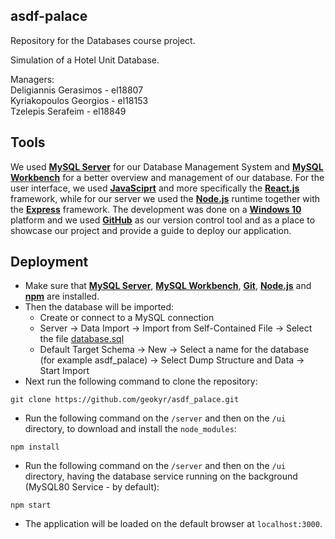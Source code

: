 asdf-palace
-----------

Repository for the Databases course project. 

Simulation of a Hotel Unit Database.  

Managers:  
Deligiannis Gerasimos - el18807  
Kyriakopoulos Georgios - el18153  
Tzelepis Serafeim - el18849

## Tools
We used **[MySQL Server](https://dev.mysql.com/downloads/mysql/)** for our Database Management System and **[MySQL Workbench](https://www.mysql.com/products/workbench/)** for a better overview and management of our database. For the user interface, we used **[JavaSciprt](https://www.javascript.com/)** and more specifically the **[React.js](https://reactjs.org/)** framework, while for our server we used the **[Node.js](https://nodejs.org/en/)** runtime together with the **[Express](http://expressjs.com/)** framework. The development was done on a **[Windows 10](https://www.microsoft.com/en-us/software-download/windows10ISO)** platform and we used **[GitHub](https://github.com/)** as our version control tool and as a place to showcase our project and provide a guide to deploy our application.

## Deployment

* Make sure that **[MySQL Server](https://dev.mysql.com/downloads/mysql/)**, **[MySQL Workbench](https://www.mysql.com/products/workbench/)**, **[Git](https://git-scm.com/downloads)**, **[Node.js](https://nodejs.org/en/)** and **[npm](https://www.npmjs.com/package/download)** are installed.
* Then the database will be imported:
  * Create or connect to a MySQL connection
  * Server → Data Import → Import from Self-Contained File → Select the file [database.sql](https://github.com/geokyr/asdf-palace/blob/main/database.sql)
  * Default Target Schema → New → Select a name for the database (for example asdf_palace) → Select Dump Structure and Data → Start Import
* Next run the following command to clone the repository:
```
git clone https://github.com/geokyr/asdf_palace.git
```
* Run the following command on the `/server` and then on the `/ui` directory, to download and install the `node_modules`:
```
npm install
```
* Run the following command on the `/server` and then on the `/ui` directory, having the database service running on the background (MySQL80 Service - by default):
```
npm start
```
* The application will be loaded on the default browser at `localhost:3000`.
